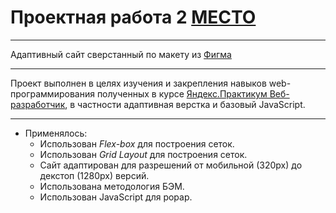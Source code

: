 # Проектная работа 2 [МЕСТО](https://practicum.yandex.ru/learn/web/courses/35d951a1-b62c-4a96-96ac-a8118657fad0/sprints/14194/topics/d60394db-0f4a-4c6e-bede-9bb46bf7d968/lessons/60e3a5ca-91ae-4c7c-bb78-1d25a001e9d6/)

---

Адаптивный сайт сверстанный по макету из [Фигма](https://www.figma.com/file/2cn9N9jSkmxD84oJik7xL7/JavaScript.-Sprint-4?node-id=0%3A1)

---

Проект выполнен в целях изучения и закрепления навыков web-программирования полученных в курсе [Яндекс.Практикум Веб-разработчик](https://practicum.yandex.ru/profile/web/), в частности адаптивная верстка и базовый JavaScript.

---

+ Применялось:
    + Использован _Flex-box_ для построения сеток. 
    + Использован _Grid Layout_ для построения сеток. 
    + Сайт адаптирован для разрешений от мобильной (320рх) до декстоп (1280рх) версий.
    + Использована методология БЭМ.
    + Использован JavaScript для popap.
  